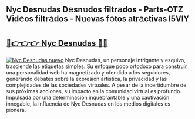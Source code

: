 ## Nyc Desnudas D𝚎sn𝚞dos filtr𝚊dos - Parts-OTZ Vid𝚎os filtr𝚊dos - N𝚞evas f𝚘tos atr𝚊ctivas l5VIY

# <h2><a href="http://mb2kspj.tromn.icu/?c=Nyc+Desnudas">🔗👉👉👉 Nyc Desnudas 🔗🔗</a></h2>

[![Nyc Desnudas nuevo](https://i.imgur.com/pEAQMta.gif)](http://mb2kspj.tromn.icu/?c=Nyc+Desnudas)
Nyc Desnudas, un personaje intrigante y esquivo, trasciende las etiquetas simples. Su enfoque poco ortodoxo para construir una personalidad web ha magnetizado y ofendido a los seguidores, generando debates sobre la expresión artística, la privacidad y las complejidades de las sociedades virtuales. A pesar de la incertidumbre de sus próximas acciones, su impacto en la comunidad virtual es profundo. Impulsada por una determinación inquebrantable y una cautivación innegable, la influencia de Nyc Desnudas en los medios digitales es pionera.
